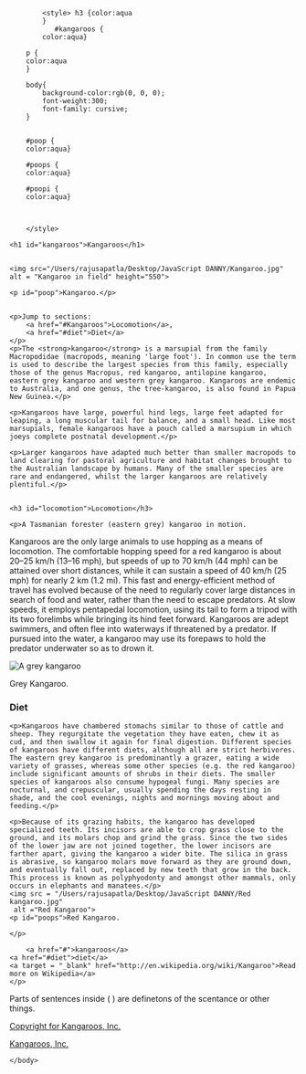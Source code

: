 <!DOCTYPE html>
<html>
    <head>
        <meta charset="utf-8">
        <title>About kangaroos</title>
    </head>
    <body>
        
            
            <style> h3 {color:aqua
            }
               #kangaroos {
            color:aqua}

        p {
        color:aqua
        }

        body{
            background-color:rgb(0, 0, 0);
            font-weight:300;
            font-family: cursive;
        }


        #poop {
        color:aqua}

        #poops {
        color:aqua}

        #poopi {
        color:aqua}



        </style>
        
    <h1 id="kangaroos">Kangaroos</h1>


    <img src="/Users/rajusapatla/Desktop/JavaScript DANNY/Kangaroo.jpg"
    alt = "Kangaroo in field" height="550"> 

    <p id="poop">Kangaroo.</p>
    
    
    <p>Jump to sections: 
        <a href="#Kangaroos">Locomotion</a>,
        <a href="#diet">Diet</a>
    </p>
    <p>The <strong>kangaroo</strong> is a marsupial from the family Macropodidae (macropods, meaning 'large foot'). In common use the term is used to describe the largest species from this family, especially those of the genus Macropus, red kangaroo, antilopine kangaroo, eastern grey kangaroo and western grey kangaroo. Kangaroos are endemic to Australia, and one genus, the tree-kangaroo, is also found in Papua New Guinea.</p>

    <p>Kangaroos have large, powerful hind legs, large feet adapted for leaping, a long muscular tail for balance, and a small head. Like most marsupials, female kangaroos have a pouch called a marsupium in which joeys complete postnatal development.</p>

    <p>Larger kangaroos have adapted much better than smaller macropods to land clearing for pastoral agriculture and habitat changes brought to the Australian landscape by humans. Many of the smaller species are rare and endangered, whilst the larger kangaroos are relatively plentiful.</p>
    
    
    <h3 id="locomotion">Locomotion</h3>
    
    <p>A Tasmanian forester (eastern grey) kangaroo in motion.
Kangaroos are the only large animals to use hopping as a means of locomotion. The comfortable hopping speed for a red kangaroo is about 20–25 km/h (13–16 mph), but speeds of up to 70 km/h (44 mph) can be attained over short distances, while it can sustain a speed of 40 km/h (25 mph) for nearly 2 km (1.2 mi). This fast and energy-efficient method of travel has evolved because of the need to regularly cover large distances in search of food and water, rather than the need to escape predators. At slow speeds, it employs pentapedal locomotion, using its tail to form a tripod with its two forelimbs while bringing its hind feet forward. Kangaroos are adept swimmers, and often flee into waterways if threatened by a predator. If pursued into the water, a kangaroo may use its forepaws to hold the predator underwater so as to drown it.</p>


<img src="/Users/rajusapatla/Desktop/JavaScript DANNY/Grey.jpg" alt="A grey kangaroo">

<p id = "poopi">Grey Kangaroo.</p>

<h3 id="diet">Diet</h3>
    
    <p>Kangaroos have chambered stomachs similar to those of cattle and sheep. They regurgitate the vegetation they have eaten, chew it as cud, and then swallow it again for final digestion. Different species of kangaroos have different diets, although all are strict herbivores. The eastern grey kangaroo is predominantly a grazer, eating a wide variety of grasses, whereas some other species (e.g. the red kangaroo) include significant amounts of shrubs in their diets. The smaller species of kangaroos also consume hypogeal fungi. Many species are nocturnal, and crepuscular, usually spending the days resting in shade, and the cool evenings, nights and mornings moving about and feeding.</p>

    <p>Because of its grazing habits, the kangaroo has developed specialized teeth. Its incisors are able to crop grass close to the ground, and its molars chop and grind the grass. Since the two sides of the lower jaw are not joined together, the lower incisors are farther apart, giving the kangaroo a wider bite. The silica in grass is abrasive, so kangaroo molars move forward as they are ground down, and eventually fall out, replaced by new teeth that grow in the back. This process is known as polyphyodonty and amongst other mammals, only occurs in elephants and manatees.</p>
    <img src = "/Users/rajusapatla/Desktop/JavaScript DANNY/Red kangaroo.jpg"
     alt ="Red Kangaroo"> 
    <p id="poops">Red Kangaroo.

    </p>

        <a href="#">kangaroos</a>
    <a href="#diet">diet</a>
    <a target = "_blank" href="http://en.wikipedia.org/wiki/Kangaroo">Read more on Wikipedia</a>
    </p>
 <p>Parts of sentences inside ( ) are definetons of the scentance or other things.</p> 
 
<style> #Cops {
color:aquamarine;    
}



</style>
<p id = "Cops"><a target="_blank" href="https://copyright01.webnode.com/"> Copyright for Kangaroos, Inc. </a></p>


 <p id = "Cops"><a target =  "_blank" href="https://kangaroos3.webnode.com/"> Kangaroos, Inc. </a> 
   
</p>

    </body>
</html>
